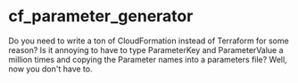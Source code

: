 # cf_parameter_generator
Do you need to write a ton of CloudFormation instead of Terraform for some reason? Is it annoying to have to type ParameterKey and ParameterValue a million times and copying the Parameter names into a parameters file? Well, now you don't have to.
